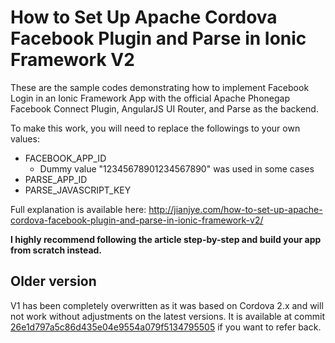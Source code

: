 # How to Set Up Apache Cordova Facebook Plugin and Parse in Ionic Framework V2

These are the sample codes demonstrating how to implement Facebook Login in an Ionic Framework App with the official Apache Phonegap Facebook Connect Plugin, AngularJS UI Router, and Parse as the backend.

To make this work, you will need to replace the followings to your own values:
* FACEBOOK_APP_ID
  * Dummy value "12345678901234567890" was used in some cases
* PARSE_APP_ID
* PARSE_JAVASCRIPT_KEY

Full explanation is available here: http://jianjye.com/how-to-set-up-apache-cordova-facebook-plugin-and-parse-in-ionic-framework-v2/

**I highly recommend following the article step-by-step and build your app from scratch instead.**


## Older version

V1 has been completely overwritten as it was based on Cordova 2.x and will not work without adjustments on the latest versions. It is available at commit [26e1d797a5c86d435e04e9554a079f5134795505](https://github.com/jjsee/facebook-connect-plugin-parse-phonegap-ionic/commit/26e1d797a5c86d435e04e9554a079f5134795505) if you want to refer back.


